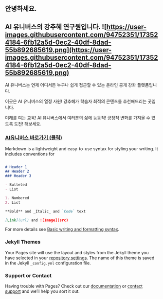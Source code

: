 

## 안녕하세요. 
## AI 유니버스의 강추혜 연구원입니다. ![https://user-images.githubusercontent.com/94752351/173524184-6fb12a5d-0ec2-40df-8dad-55b892685619.png](https://user-images.githubusercontent.com/94752351/173524184-6fb12a5d-0ec2-40df-8dad-55b892685619.png) 


AI 유니버스는 언제 어디서든 누구나 쉽게 접근할 수 있는 온라인 공개 강좌 플랫폼입니다. 

이곳은 AI 유니버스의 열정 사원! 강추혜가 학습자 최적의 콘텐츠를 추천해드리는 곳입니다. 

미래를 여는 교육! AI 유니버스에서 여러분의 삶에 능동적! 긍정적 변화를 가져올 수 있도록 도전! 해보세요. 

### [AI유니버스 바로가기 (클릭) ](http://www.aiuniverse.co.kr)

Markdown is a lightweight and easy-to-use syntax for styling your writing. It includes conventions for

```markdown

# Header 1
## Header 2
### Header 3

- Bulleted
- List

1. Numbered
2. List

**Bold** and _Italic_ and `Code` text

[Link](url) and ![Image](src)
```

For more details see [Basic writing and formatting syntax](https://docs.github.com/en/github/writing-on-github/getting-started-with-writing-and-formatting-on-github/basic-writing-and-formatting-syntax).

### Jekyll Themes

Your Pages site will use the layout and styles from the Jekyll theme you have selected in your [repository settings](https://github.com/BUNGBLY/AIU_BOT/settings/pages). The name of this theme is saved in the Jekyll `_config.yml` configuration file.

### Support or Contact

Having trouble with Pages? Check out our [documentation](https://docs.github.com/categories/github-pages-basics/) or [contact support](https://support.github.com/contact) and we’ll help you sort it out.
